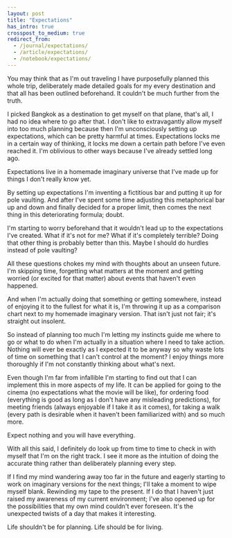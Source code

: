 ```yaml
---
layout: post
title: "Expectations"
has_intro: true
crosspost_to_medium: true
redirect_from:
  - /journal/expectations/
  - /article/expectations/
  - /notebook/expectations/
---
```


You may think that as I'm out traveling I have purposefully planned this whole trip, deliberately made detailed goals for my every destination and that all has been outlined beforehand. It couldn't be much further from the truth.

I picked Bangkok as a destination to get myself on that plane, that's all, I had no idea where to go after that. I don't like to extravagantly allow myself into too much planning because then I'm unconsciously setting up expectations, which can be pretty harmful at times. Expectations locks me in a certain way of thinking, it locks me down a certain path before I've even reached it. I'm oblivious to other ways because I've already settled long ago.

Expectations live in a homemade imaginary universe that I've made up for things I don't really know yet.

By setting up expectations I'm inventing a fictitious bar and putting it up for pole vaulting. And after I've spent some time adjusting this metaphorical bar up and down and finally decided for a proper limit, then comes the next thing in this deteriorating formula; doubt.

I'm starting to worry beforehand that it wouldn't lead up to the expectations I've created. What if it's not for me? What if it's completely terrible? Doing that other thing is probably better than this. Maybe I should do hurdles instead of pole vaulting?

All these questions chokes my mind with thoughts about an unseen future. I'm skipping time, forgetting what matters at the moment and getting worried (or excited for that matter) about events that haven't even happened.

And when I'm actually doing that something or getting somewhere, instead of enjoying it to the fullest for what it is, I'm throwing it up as a comparison chart next to my homemade imaginary version. That isn't just not fair; it's straight out insolent.

So instead of planning too much I'm letting my instincts guide me where to go or what to do when I'm actually in a situation where I need to take action. Nothing will ever be exactly as I expected it to be anyway so why waste lots of time on something that I can't control at the moment? I enjoy things more thoroughly if I'm not constantly thinking about what's next.

Even though I'm far from infallible I'm starting to find out that I can implement this in more aspects of my life. It can be applied for going to the cinema (no expectations what the movie will be like), for ordering food (everything is good as long as I don't have any misleading predictions), for meeting friends (always enjoyable if I take it as it comes), for taking a walk (every path is desirable when it haven't been familiarized with) and so much more.

Expect nothing and you will have everything.

With all this said, I definitely do look up from time to time to check in with myself that I'm on the right track. I see it more as the intuition of doing the accurate thing rather than deliberately planning every step.

If I find my mind wandering away too far in the future and eagerly starting to work on imaginary versions for the next things; I'll take a moment to wipe myself blank. Rewinding my tape to the present. If I do that I haven't just raised my awareness of my current environment; I've also opened up for the possibilities that my own mind couldn't ever foreseen. It's the unexpected twists of a day that makes it interesting.

Life shouldn't be for planning. Life should be for living.
